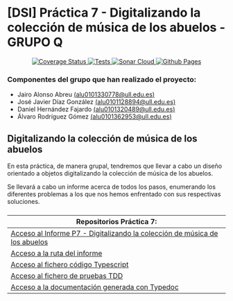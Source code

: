 # [DSI] Práctica 7 - Digitalizando la colección de música de los abuelos - GRUPO Q

<p align="center">
    <a href="https://coveralls.io/github/ULL-ESIT-INF-DSI-2122/ull-esit-inf-dsi-21-22-prct07-music-datamodel-grupo-q?branch=master">
        <img alt="Coverage Status" src="https://coveralls.io/repos/github/ULL-ESIT-INF-DSI-2122/ull-esit-inf-dsi-21-22-prct07-music-datamodel-grupo-q/badge.svg?branch=master">
    </a>
    <a href='https://github.com/ULL-ESIT-INF-DSI-2122/ull-esit-inf-dsi-21-22-prct07-music-datamodel-grupo-q/actions/workflows/node.js.yml'>
        <img src='https://github.com/ULL-ESIT-INF-DSI-2122/ull-esit-inf-dsi-21-22-prct07-music-datamodel-grupo-q/actions/workflows/node.js.yml/badge.svg' alt='Tests' />
    </a>
    <a href="https://sonarcloud.io/summary/new_code?id=ULL-ESIT-INF-DSI-2122_ull-esit-inf-dsi-21-22-prct07-music-datamodel-grupo-q">
        <img alt="Sonar Cloud" src="https://sonarcloud.io/api/project_badges/measure?project=ULL-ESIT-INF-DSI-2122_ull-esit-inf-dsi-21-22-prct07-music-datamodel-grupo-q&metric=alert_status">
        </a>
    <a href='https://github.com/ULL-ESIT-INF-DSI-2122/ull-esit-inf-dsi-21-22-prct07-music-datamodel-grupo-q/actions/workflows/pages/pages-build-deployment/badge.svg'>
        <img src='https://github.com/ULL-ESIT-INF-DSI-2122/ull-esit-inf-dsi-21-22-prct07-music-datamodel-grupo-q/actions/workflows/pages/pages-build-deployment' alt='Github Pages' />
    </a>
</p>

### Componentes del grupo que han realizado el proyecto:
- Jairo Alonso Abreu [(alu0101330778@ull.edu.es)](alu0101330778@ull.edu.es)
- José Javier Díaz González [(alu0101128894@ull.edu.es)](alu0101128894@ull.edu.es)
- Daniel Hernández Fajardo [(alu0101320489@ull.edu.es)](alu0101320489@ull.edu.es)
- Álvaro Rodríguez Gómez [(alu0101362953@ull.edu.es)](alu0101362953@ull.edu.es)

## Digitalizando la colección de música de los abuelos

En esta práctica, de manera grupal, tendremos que llevar a cabo un diseño orientado a objetos digitalizando la colección de música de los abuelos.

Se llevará a cabo un informe acerca de todos los pasos, enumerando los diferentes problemas a los que nos hemos enfrentado con sus respectivas soluciones.

###
| **Repositorios Práctica 7:** |
| --- |
| [Acceso al Informe P7 - Digitalizando la colección de música de los abuelos]() |
| [Acceso a la ruta del informe](https://github.com/ULL-ESIT-INF-DSI-2122/ull-esit-inf-dsi-21-22-prct07-music-datamodel-grupo-q/blob/master/docs/index.md) |
| [Acceso al fichero código Typescript](https://github.com/ULL-ESIT-INF-DSI-2122/ull-esit-inf-dsi-21-22-prct07-music-datamodel-grupo-q/tree/master/src) |
| [Acceso al fichero de pruebas TDD](https://github.com/ULL-ESIT-INF-DSI-2122/ull-esit-inf-dsi-21-22-prct07-music-datamodel-grupo-q/tree/master/tests) |
| [Acceso a la documentación generada con Typedoc](https://github.com/ULL-ESIT-INF-DSI-2122/ull-esit-inf-dsi-21-22-prct07-music-datamodel-grupo-q/tree/master/typedoc) |